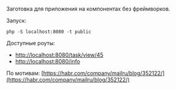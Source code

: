 Заготовка для приложения на компонентах без фреймворков. 

Запуск:
```
php -S localhost:8080 -t public
```
Доступные роуты:
* [http://localhost:8080/task/view/45](http://localhost:8080/task/view/45)
* [http://localhost:8080/info](http://localhost:8080/info)

По мотивам: 
[https://habr.com/company/mailru/blog/352122/](https://habr.com/company/mailru/blog/352122/)